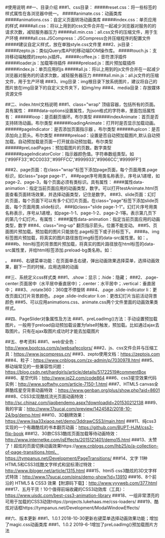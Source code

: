 #使用说明
##一、目录介绍
###1、css目录：
#####reset.css：将一些标签的样式属性在各浏览器中统一。 
#####animate.css：动画类库
#####animations.css：自定义页面转场动画类库
#####index.css：单页应用的样式
#####all.css：将以上用到的css文件合并在一起减少浏览器对服务的的请求次数，减轻服务器压力
#####all.min.css：all.css文件的压缩文件，用于生产环境
#####all.css.JSCompress：JSCompress合并压缩程序的配置文件
#####建议自定义样式，放在单独style.css文件里
###2、js目录：
#####zepto.js：类似jQuery库API的移动端DOM操作库。 
#####touch.js：支持移动端触摸的zepto.js插件。 
#####coffee.js：音符漂浮插件
#####loader.js：加载等待插件
#####preload.js：图片预加载插件
#####index.js：单页应用的js
#####all.js：将以上用到的js文件合并在一起减少浏览器对服务的的请求次数，减轻服务器压力
#####all.min.js：all.js文件的压缩文件，用于生产环境
###3、img目录：img根目录下放系统图片，建议将自己的图片放在img目录下的自定义文件夹下，如img/my
###4、media目录：存放媒体资源文件

##二、index.html文档说明
###1、class="wrap" 顶级容器，包括所有的页面。具有属性：
####data-options设置属性，为json格式的字符串，里面包括属性有：
######loop：是否翻页循环。布尔类型
######indexAnimate：首页是否支持转场动画。布尔类型
######loadingAnimate：打开时是否显示加载动画。
######pageIndicator：是否添加页面指示器  。布尔类型
######upIcon：是否添加向上箭头。布尔类型
######preload：设置是否自动预加载图片,默认自动预加载。自动预加载是页面一打开就自动预加载。布尔类型
######preLoadPages：预加载图片的页数。数字类型  
######pageIndicatorColor：指示器颜色值。字符串数组类型。如['#99FF33','#CC0033','#99FFCC','#999933','#9966CC','#9999FF']

###2、page页面：在class="wrap"标签下添加page页面，每个页面用类.page标识，如class="page page-1"，
###page序号用类名称表示，序号从1递增，如page-2、page-3，每个页面必须有类标识。具有属性：
####属性data-animation：指定当前页面应用的动画类型，数字。可以打开testAnimate.html页面查看页面转场效果，并选择动画类型，记住是数字。
###3、slide页面：幻灯片页面，每个页面下可以有多个幻灯片页面。在class="page"标签下添加slide页面，每个页面用类.slide标识，
###如class="slide page-1-1"。幻灯片序号用类名称表示，序号从1递增，如page-1-1、page-1-2、page-2-1等。表示第几页下的第几个幻灯片。有属性：
####属性data-animation：指定当前页面应用的动画类型，数字
###4、class="img-up" 翻页指示箭头。位置不能变动。
###5、页面图片预加载。预加载的图片只能放在.page标签下或子孙标签下。
####a、img标签图片预加载，将真实的图片路径放在img标签的data-src属性里。如：<img data-src="img/css_sprite01.png" />。
####b、html标签的背景图片预加载，将真实的图片路径放在html标签的data-src属性里，并给html标签添加.preload-bg类名称。如：<div class='preload-bg' data-src='img/css_sprite01.png'></div>。
###6、右键菜单功能：在页面单击右键，弹出动画效果选择菜单，选择动画效果，翻下一页的时候，应用选择的动画

##三、系统定义css样式类
###1、.show：显示；.hide：隐藏；
###2、.page-center:页面居中（水平居中垂直居中）；.center：水平居中；.vertical：垂直居中；
###3、.rotate360：360度不停旋转
###4、.page .slide-indicator li：更改页面幻灯片背景颜色。.page .slide-indicator li.on：更改幻灯片当前活动背景颜色
###5、可以应用animations.css、animate.css两个文件里面的动画效果类样式。

##四、PageSlider对象属性及方法
###1、preLoadImg()方法：手动设置预加载图片。一般用于preload自动预加载设置为false时触发，预加载。比如通过ajax去取图片。只有在ajax取图片成功时才能去加载图片


##五、参考资料
###1、web安全色：http://www.bootcss.com/p/websafecolors/
###2、js、css文件合并与压缩工具：https://www.jscompress.cn/
###3、zepto使用文档：https://zeptojs.com
###4、粒子：https://www.cnblogs.com/zx-admin/p/7030978.html
###5、移动端常见的一些兼容性问题：https://blog.csdn.net/hardgirls/article/details/51722519#commentBox
###6、星空代码：http://www.jq22.com/code864
###6、css3星空效果代码实例：http://www.softwhy.com/article-7150-1.html
###7、HTML5 canvas全屏酷炫星空背景动画特效 ：https://www.genban.org/plus/show.php?aid=8601 
###8、CSS3实现酷炫流光页面动画特效：http://sc.chinaz.com/jiaobendemo.aspx?downloadid=201530212138
###9、我的宇宙：http://www.17sucai.com/preview/1424582/2018-10-24/bg/demo.html
###10、3D翻牌效果：https://www.lisa33xiaoq.net/demo/3ddrawCSS3/main.html
###11、纯css3实现的一个有趣酷炫的书本翻页动画：https://github.com/BUPT-HJM/css3-flip-book
###12、30款CSS3酷炫页面加载等待动画特效：http://www.internetke.com/jsEffects/2015121401/demo15.html
###13、太赞了！超炫的页面切换动画效果https://www.cnblogs.com/lhb25/p/a-collection-of-page-transitions.html、https://tympanus.net/Development/PageTransitions/
###14、文字 11种HTML5和CSS3炫酷文字样式和鼠标滑过特效：http://www.ibloger.net/article/1315.html
###15、html5 css3酷炫的3D文字样式特效：http://www.17sucai.com/pins/demo-show?id=13910
###16、8个前沿的 HTML5 & CSS3 效果【附源码下载】：http://www.yyyweb.com/377.html
###17、五月干货！10个值得前端收藏的CSS3动效库（工具）：https://www.uisdc.com/best-css3-animation-library
###18、一组非常漂亮的可用于加载的CSS3动效https://projects.lukehaas.me/css-loaders/
###19、酷炫对话框https://tympanus.net/Development/ModalWindowEffects/



##六、版本更新
###1、1.0.1 2018-10-30更新右键菜单选择动画效果功能；增加了magic.css动画类库
###1、1.0.2 2019-6-1增加了preLoadImg()预加载图片方法